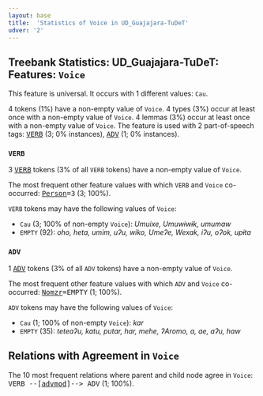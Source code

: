 ```yaml
---
layout: base
title:  'Statistics of Voice in UD_Guajajara-TuDeT'
udver: '2'
---
```


## Treebank Statistics: UD_Guajajara-TuDeT: Features: `Voice`

This feature is universal.
It occurs with 1 different values: `Cau`.

4 tokens (1%) have a non-empty value of `Voice`.
4 types (3%) occur at least once with a non-empty value of `Voice`.
4 lemmas (3%) occur at least once with a non-empty value of `Voice`.
The feature is used with 2 part-of-speech tags: <tt><a href="gub_tudet-pos-VERB.html">VERB</a></tt> (3; 0% instances), <tt><a href="gub_tudet-pos-ADV.html">ADV</a></tt> (1; 0% instances).

### `VERB`

3 <tt><a href="gub_tudet-pos-VERB.html">VERB</a></tt> tokens (3% of all `VERB` tokens) have a non-empty value of `Voice`.

The most frequent other feature values with which `VERB` and `Voice` co-occurred: <tt><a href="gub_tudet-feat-Person.html">Person</a></tt><tt>=3</tt> (3; 100%).

`VERB` tokens may have the following values of `Voice`:

* `Cau` (3; 100% of non-empty `Voice`): <em>Umuixe, Umuwɨwɨk, umumaw</em>
* `EMPTY` (92): <em>oho, heta, umim, uʔu, wiko, Umeʔe, Wexak, iʔu, oʔok, upɨta</em>

### `ADV`

1 <tt><a href="gub_tudet-pos-ADV.html">ADV</a></tt> tokens (3% of all `ADV` tokens) have a non-empty value of `Voice`.

The most frequent other feature values with which `ADV` and `Voice` co-occurred: <tt><a href="gub_tudet-feat-Nomzr.html">Nomzr</a></tt><tt>=EMPTY</tt> (1; 100%).

`ADV` tokens may have the following values of `Voice`:

* `Cau` (1; 100% of non-empty `Voice`): <em>kar</em>
* `EMPTY` (35): <em>teteaʔu, katu, putar, har, mehe, ʔAromo, a, ae, aʔu, haw</em>

## Relations with Agreement in `Voice`

The 10 most frequent relations where parent and child node agree in `Voice`:
<tt>VERB --[<tt><a href="gub_tudet-dep-advmod.html">advmod</a></tt>]--> ADV</tt> (1; 100%).

